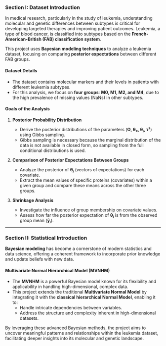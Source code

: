 
### **Section I: Dataset Introduction**

In medical research, particularly in the study of leukemia, understanding molecular and genetic differences between subtypes is critical for developing targeted therapies and improving patient outcomes. Leukemia, a type of blood cancer, is classified into subtypes based on the **French-American-British (FAB) classification system**. 

This project uses **Bayesian modeling techniques** to analyze a leukemia dataset, focusing on comparing **posterior expectations** between different FAB groups.

#### **Dataset Details**
- The dataset contains molecular markers and their levels in patients with different leukemia subtypes.
- For this analysis, we focus on **four groups**: **M0, M1, M2, and M4**, due to the high prevalence of missing values (NaNs) in other subtypes.

#### **Goals of the Analysis**
1. **Posterior Probability Distribution**  
   - Derive the posterior distributions of the parameters (**Ω, θ₀, θⱼ, τ²**) using Gibbs sampling.  
   - Gibbs sampling is necessary because the marginal distribution of the data is not available in closed form, so sampling from the full conditional distributions is used.

2. **Comparison of Posterior Expectations Between Groups**  
   - Analyze the posterior of **θⱼ** (vectors of expectations) for each covariate.  
   - Extract the mean values of specific proteins (covariates) within a given group and compare these means across the other three groups.

3. **Shrinkage Analysis**  
   - Investigate the influence of group membership on covariate values.  
   - Assess how far the posterior expectation of **θⱼ** is from the observed group mean (**ȳⱼ**).

---

### **Section II: Statistical Introduction**

**Bayesian modeling** has become a cornerstone of modern statistics and data science, offering a coherent framework to incorporate prior knowledge and update beliefs with new data. 

#### **Multivariate Normal Hierarchical Model (MVNHM)**
- The **MVNHM** is a powerful Bayesian model known for its flexibility and applicability in handling high-dimensional, complex data.
- This project extends the traditional **Multivariate Normal Model** by integrating it with the **classical hierarchical Normal Model**, enabling it to:
  - Handle intricate dependencies between variables.
  - Address the structure and complexity inherent in high-dimensional datasets.

By leveraging these advanced Bayesian methods, the project aims to uncover meaningful patterns and relationships within the leukemia dataset, facilitating deeper insights into its molecular and genetic landscape. 

